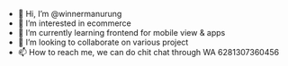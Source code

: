 - 👋 Hi, I’m @winnermanurung
- 👀 I’m interested in ecommerce
- 🌱 I’m currently learning frontend for mobile view & apps 
- 💞️ I’m looking to collaborate on various project
- 📫 How to reach me, we can do chit chat through WA 6281307360456

<!---
winnermanurung/winnermanurung is a ✨ special ✨ repository because its `README.md` (this file) appears on your GitHub profile.
You can click the Preview link to take a look at your changes.
--->
